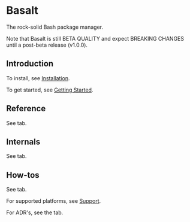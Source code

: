 # Basalt

The rock-solid Bash package manager.

Note that Basalt is still BETA QUALITY and expect BREAKING CHANGES until a post-beta release (v1.0.0).

## Introduction

To install, see [Installation](./tutorials/installation.md).

To get started, see [Getting Started](./tutorials/getting-started.md).

## Reference

See tab.

## Internals

See tab.

## How-tos

See tab.

For supported platforms, see [Support](./support.md).

For ADR's, see the tab.
